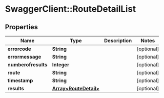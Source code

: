 # SwaggerClient::RouteDetailList

## Properties
Name | Type | Description | Notes
------------ | ------------- | ------------- | -------------
**errorcode** | **String** |  | [optional] 
**errormessage** | **String** |  | [optional] 
**numberofresults** | **Integer** |  | [optional] 
**route** | **String** |  | [optional] 
**timestamp** | **String** |  | [optional] 
**results** | [**Array&lt;RouteDetail&gt;**](RouteDetail.md) |  | [optional] 


